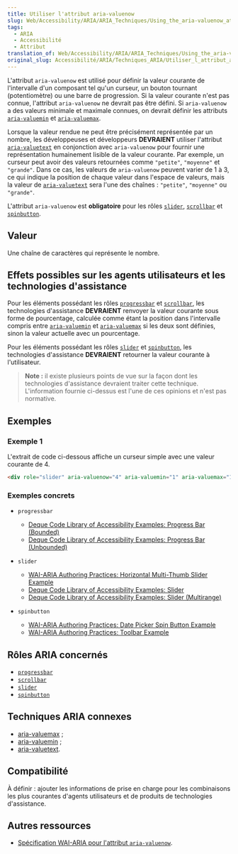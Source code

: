 ```yaml
---
title: Utiliser l'attribut aria-valuenow
slug: Web/Accessibility/ARIA/ARIA_Techniques/Using_the_aria-valuenow_attribute
tags:
  - ARIA
  - Accessibilité
  - Attribut
translation_of: Web/Accessibility/ARIA/ARIA_Techniques/Using_the_aria-valuenow_attribute
original_slug: Accessibilité/ARIA/Techniques_ARIA/Utiliser_l_attribut_aria-valuenow
---
```

L'attribut `aria-valuenow` est utilisé pour définir la valeur courante de l'intervalle d'un composant tel qu'un curseur, un bouton tournant (potentiomètre) ou une barre de progression. Si la valeur courante n'est pas connue, l'attribut `aria-valuenow` ne devrait pas être défini. Si `aria-valuenow` a des valeurs minimale et maximale connues, on devrait définir les attributs [`aria-valuemin`](/fr/docs/Web/Accessibility/ARIA/ARIA_Techniques/Using_the_aria-valuemin_attribute) et [`aria-valuemax`](/fr/docs/Web/Accessibility/ARIA/ARIA_Techniques/Using_the_aria-valuemax_attribute).

Lorsque la valeur rendue ne peut être précisément représentée par un nombre, les développeuses et développeurs **DEVRAIENT** utiliser l'attribut [`aria-valuetext`](/fr/docs/Web/Accessibility/ARIA/ARIA_Techniques/Using_the_aria-valuetext_attribute) en conjonction avec `aria-valuenow` pour fournir une représentation humainement lisible de la valeur courante. Par exemple, un curseur peut avoir des valeurs retournées comme `"petite"`, `"moyenne"` et `"grande"`. Dans ce cas, les valeurs de `aria-valuenow` peuvent varier de 1 à 3, ce qui indique la position de chaque valeur dans l'espace de valeurs, mais la valeur de [`aria-valuetext`](/fr/docs/Web/Accessibility/ARIA/ARIA_Techniques/Using_the_aria-valuetext_attribute) sera l'une des chaînes&nbsp;: `"petite"`, `"moyenne"` ou `"grande"`.

L'attribut `aria-valuenow` est **obligatoire** pour les rôles [`slider`](/fr/docs/Web/Accessibility/ARIA/ARIA_Techniques/Using_the_slider_role), [`scrollbar`](/fr/docs/Web/Accessibility/ARIA/ARIA_Techniques/Using_the_scrollbar_role) et [`spinbutton`](/fr/docs/Web/Accessibility/ARIA/ARIA_Techniques/Using_the_spinbutton_role).

## Valeur

Une chaîne de caractères qui représente le nombre.

## Effets possibles sur les agents utilisateurs et les technologies d'assistance

Pour les éléments possédant les rôles [`progressbar`](/fr/docs/Web/Accessibility/ARIA/ARIA_Techniques/Using_the_progressbar_role) et [`scrollbar`](/fr/docs/Web/Accessibility/ARIA/ARIA_Techniques/Using_the_scrollbar_role), les technologies d'assistance **DEVRAIENT** renvoyer la valeur courante sous forme de pourcentage, calculée comme étant la position dans l'intervalle compris entre [`aria-valuemin`](/fr/docs/Web/Accessibility/ARIA/ARIA_Techniques/Using_the_aria-valuemin_attribute) et [`aria-valuemax`](/fr/docs/Web/Accessibility/ARIA/ARIA_Techniques/Using_the_aria-valuemax_attribute) si les deux sont définies, sinon la valeur actuelle avec un pourcentage.

Pour les éléments possédant les rôles [`slider`](/fr/docs/Web/Accessibility/ARIA/ARIA_Techniques/Using_the_slider_role) et [`spinbutton`](/fr/docs/Web/Accessibility/ARIA/ARIA_Techniques/Using_the_spinbutton_role), les technologies d'assistance **DEVRAIENT** retourner la valeur courante à l'utilisateur.

> **Note :** il existe plusieurs points de vue sur la façon dont les technologies d'assistance devraient traiter cette technique. L'information fournie ci-dessus est l'une de ces opinions et n'est pas normative.

## Exemples

### Exemple 1

L'extrait de code ci-dessous affiche un curseur simple avec une valeur courante de 4.

```html
<div role="slider" aria-valuenow="4" aria-valuemin="1" aria-valuemax="10">
```

### Exemples concrets

- `progressbar`

  - [Deque Code Library of Accessibility Examples: Progress Bar (Bounded)](https://dequeuniversity.com/library/aria/progress-bar-bounded)
  - [Deque Code Library of Accessibility Examples: Progress Bar (Unbounded)](https://dequeuniversity.com/library/aria/progress-bar-unbounded)

- `slider`

  - [WAI-ARIA Authoring Practices: Horizontal Multi-Thumb Slider Example](https://w3c.github.io/aria-practices/examples/slider/multithumb-slider.html)
  - [Deque Code Library of Accessibility Examples: Slider](https://dequeuniversity.com/library/aria/slider)
  - [Deque Code Library of Accessibility Examples: Slider (Multirange)](https://dequeuniversity.com/library/aria/slider-multirange)

- `spinbutton`

  - [WAI-ARIA Authoring Practices: Date Picker Spin Button Example](https://w3c.github.io/aria-practices/examples/spinbutton/datepicker-spinbuttons.html)
  - [WAI-ARIA Authoring Practices: Toolbar Example](https://w3c.github.io/aria-practices/examples/toolbar/toolbar.html)

## Rôles ARIA concernés

- [`progressbar`](/fr/docs/Web/Accessibility/ARIA/ARIA_Techniques/Using_the_progressbar_role)
- [`scrollbar`](/fr/docs/Web/Accessibility/ARIA/ARIA_Techniques/Using_the_scrollbar_role)
- [`slider`](/fr/docs/Web/Accessibility/ARIA/ARIA_Techniques/Using_the_slider_role)
- [`spinbutton`](/fr/docs/Web/Accessibility/ARIA/ARIA_Techniques/Using_the_spinbutton_role)

## Techniques ARIA connexes

- [aria-valuemax](/fr/docs/Web/Accessibility/ARIA/ARIA_Techniques/Using_the_aria-valuemax_attribute) ;
- [aria-valuemin](/fr/docs/Web/Accessibility/ARIA/ARIA_Techniques/Using_the_aria-valuemin_attribute) ;
- [aria-valuetext](/fr/docs/Web/Accessibility/ARIA/ARIA_Techniques/Using_the_aria-valuetext_attribute).

## Compatibilité

À définir&nbsp;: ajouter les informations de prise en charge pour les combinaisons les plus courantes d'agents utilisateurs et de produits de technologies d'assistance.

## Autres ressources

- [Spécification WAI-ARIA pour l'attribut `aria-valuenow`](https://www.w3.org/TR/wai-aria-1.1/#aria-valuenow).
